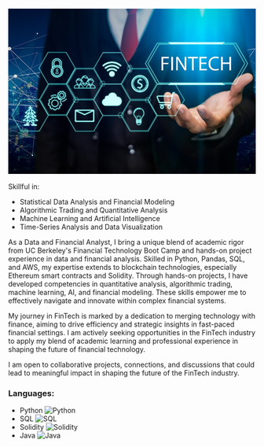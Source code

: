 ![](images/20191_fintech.jpeg)

Skillful in:
* Statistical Data Analysis and Financial Modeling
* Algorithmic Trading and Quantitative Analysis
* Machine Learning and Artificial Intelligence
* Time-Series Analysis and Data Visualization

As a Data and Financial Analyst, I bring a unique blend of academic rigor from UC Berkeley's Financial Technology Boot Camp and hands-on project experience in data and financial analysis. Skilled in Python, Pandas, SQL, and AWS, my expertise extends to blockchain technologies, especially Ethereum smart contracts and Solidity. Through hands-on projects, I have developed competencies in quantitative analysis, algorithmic trading, machine learning, AI, and financial modeling. These skills empower me to effectively navigate and innovate within complex financial systems.

My journey in FinTech is marked by a dedication to merging technology with finance, aiming to drive efficiency and strategic insights in fast-paced financial settings. I am actively seeking opportunities in the FinTech industry to apply my blend of academic learning and professional experience in shaping the future of financial technology.

I am open to collaborative projects, connections, and discussions that could lead to meaningful impact in shaping the future of the FinTech industry.

### Languages:
- Python ![Python](https://img.shields.io/badge/Python-3776AB?style=flat&logo=python&logoColor=white)
- SQL ![SQL](https://img.shields.io/badge/SQL-4479A1?style=flat&logo=MySQL&logoColor=white)
- Solidity ![Solidity](https://img.shields.io/badge/Solidity-363636?style=flat&logo=solidity&logoColor=white)
- Java ![Java](https://img.shields.io/badge/Java-ED8B00?style=flat&logo=java&logoColor=white)
